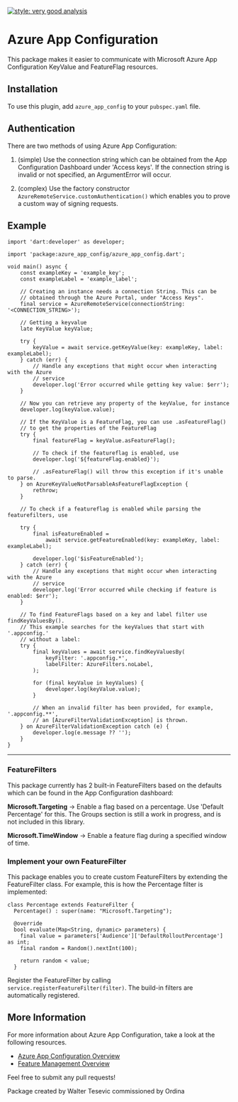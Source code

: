[![style: very good analysis](https://img.shields.io/badge/style-very_good_analysis-B22C89.svg)](https://pub.dev/packages/very_good_analysis)

# Azure App Configuration  
This package makes it easier to communicate with Microsoft Azure App Configuration KeyValue and FeatureFlag resources.

## Installation
To use this plugin, add `azure_app_config` to your `pubspec.yaml` file.


## Authentication

There are two methods of using Azure App Configuration:

1. (simple) Use the connection string which can be obtained from the App Configuration Dashboard under 'Access keys'. If the connection string is invalid or not specified, an ArgumentError will occur.

2. (complex) Use the factory constructor `AzureRemoteService.customAuthentication()` which enables you to prove a custom way of signing requests.

## Example 

    import 'dart:developer' as developer;

    import 'package:azure_app_config/azure_app_config.dart';

    void main() async {
        const exampleKey = 'example_key';
        const exampleLabel = 'example_label';

        // Creating an instance needs a connection String. This can be
        // obtained through the Azure Portal, under "Access Keys".
        final service = AzureRemoteService(connectionString: '<CONNECTION_STRING>');

        // Getting a keyvalue
        late KeyValue keyValue;

        try {
            keyValue = await service.getKeyValue(key: exampleKey, label: exampleLabel);
        } catch (err) {
            // Handle any exceptions that might occur when interacting with the Azure
            // service
            developer.log('Error occurred while getting key value: $err');
        }

        // Now you can retrieve any property of the keyValue, for instance
        developer.log(keyValue.value);

        // If the KeyValue is a FeatureFlag, you can use .asFeatureFlag()
        // to get the properties of the FeatureFlag
        try {
            final featureFlag = keyValue.asFeatureFlag();

            // To check if the featureflag is enabled, use
            developer.log('${featureFlag.enabled}');

            // .asFeatureFlag() will throw this exception if it's unable to parse.
        } on AzureKeyValueNotParsableAsFeatureFlagException {
            rethrow;
        }

        // To check if a featureflag is enabled while parsing the featurefilters, use

        try {
            final isFeatureEnabled =
                await service.getFeatureEnabled(key: exampleKey, label: exampleLabel);

            developer.log('$isFeatureEnabled');
        } catch (err) {
            // Handle any exceptions that might occur when interacting with the Azure
            // service
            developer.log('Error occurred while checking if feature is enabled: $err');
        }

        // To find FeatureFlags based on a key and label filter use findKeyValuesBy().
        // This example searches for the keyValues that start with '.appconfig.'
        // without a label:
        try {
            final keyValues = await service.findKeyValuesBy(
                keyFilter: '.appconfig.*',
                labelFilter: AzureFilters.noLabel,
            );

            for (final keyValue in keyValues) {
                developer.log(keyValue.value);
            }

            // When an invalid filter has been provided, for example, '.appconfig.**',
            // an [AzureFilterValidationException] is thrown.
        } on AzureFilterValidationException catch (e) {
            developer.log(e.message ?? '');
        }
    }


---

### FeatureFilters
This package currently has 2 built-in FeatureFilters based on the defaults which can be found in the App Configuration dashboard:

**Microsoft.Targeting** -> Enable a flag based on a percentage. Use 'Default Percentage' for this. The Groups section is still a work in progress, and is not included in this library. 

**Microsoft.TimeWindow** -> Enable a feature flag during a specified window of time.

### Implement your own FeatureFilter

This package enables you to create custom FeatureFilters by extending the FeatureFilter class. For example, this is how the Percentage filter is implemented:

    class Percentage extends FeatureFilter {
      Percentage() : super(name: "Microsoft.Targeting");

      @override
      bool evaluate(Map<String, dynamic> parameters) {
        final value = parameters['Audience']['DefaultRolloutPercentage'] as int;
        final random = Random().nextInt(100);

        return random < value;
      }
    


Register the FeatureFilter by calling `service.registerFeatureFilter(filter)`. The build-in filters are automatically registered.

## More Information
For more information about Azure App Configuration, take a look at the following resources.

 - [Azure App Configuration Overview](https://learn.microsoft.com/en-us/azure/azure-app-configuration/overview)
 - [Feature Management Overview](https://learn.microsoft.com/en-us/azure/azure-app-configuration/concept-feature-management)


Feel free to submit any pull requests!




Package created by Walter Tesevic commissioned by Ordina
